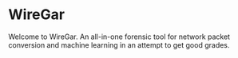 # WireGar

Welcome to WireGar. An all-in-one forensic tool for network packet conversion and machine learning in an attempt to get good grades.
